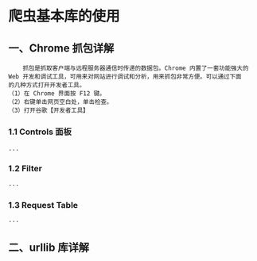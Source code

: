 # 爬虫基本库的使用

## 一、Chrome 抓包详解

        抓包是抓取客户端与远程服务器通信时传递的数据包。Chrome 内置了一套功能强大的
    Web 开发和调试工具，可用来对网站进行调试和分析，用来抓包非常方便。可以通过下面
    的几种方式打开开发者工具。
    （1）在 Chrome 界面按 F12 键。
    （2）右键单击网页空白处，单击检查。
    （3）打开谷歌【开发者工具】

### 1.1 Controls 面板

    ...

### 1.2 Filter

    ···

### 1.3 Request Table

    ···

## 二、urllib 库详解
    


